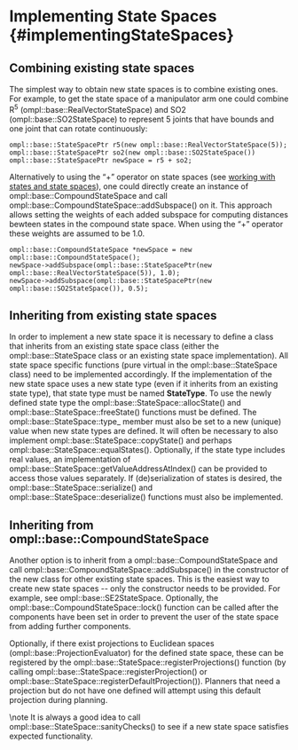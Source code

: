 Implementing State Spaces {#implementingStateSpaces}
=========================

## Combining existing state spaces

The simplest way to obtain new state spaces is to combine existing ones. For example, to get the state space of a manipulator arm one could combine R<sup>5</sup> (ompl::base::RealVectorStateSpace) and SO2 (ompl::base::SO2StateSpace) to represent 5 joints that have bounds and one joint that can rotate continuously:

~~~{.cpp}
ompl::base::StateSpacePtr r5(new ompl::base::RealVectorStateSpace(5));
ompl::base::StateSpacePtr so2(new ompl::base::SO2StateSpace())
ompl::base::StateSpacePtr newSpace = r5 + so2;
~~~

Alternatively to using the “+” operator on state spaces (see [working with states and state spaces](workingWithStates.html)), one could directly create an instance of ompl::base::CompoundStateSpace and call ompl::base::CompoundStateSpace::addSubspace() on it. This approach allows setting the weights of each added subspace for computing distances bewteen states in the compound state space. When using the “+” operator these weights are assumed to be 1.0.

~~~{.cpp}
ompl::base::CompoundStateSpace *newSpace = new ompl::base::CompoundStateSpace();
newSpace->addSubspace(ompl::base::StateSpacePtr(new ompl::base::RealVectorStateSpace(5)), 1.0);
newSpace->addSubspace(ompl::base::StateSpacePtr(new ompl::base::SO2StateSpace()), 0.5);
~~~


## Inheriting from existing state spaces

In order to implement a new state space it is necessary to define a class that inherits from an existing state space class (either the ompl::base::StateSpace class or an existing state space implementation). All state space specific functions (pure virtual in the ompl::base::StateSpace class) need to be implemented accordingly. If the implementation of the new state space uses a new state type (even if it inherits from an existing state type), that state type must be named __StateType__. To use the newly defined state type the ompl::base::StateSpace::allocState() and ompl::base::StateSpace::freeState() functions must be defined. The ompl::base::StateSpace::type_ member must also be set to a new (unique) value when new state types are defined. It will often be necessary to also implement ompl::base::StateSpace::copyState() and perhaps ompl::base::StateSpace::equalStates(). Optionally, if the state type includes real values, an implementation of ompl::base::StateSpace::getValueAddressAtIndex() can be provided to access those values separately. If (de)serialization of states is desired, the ompl::base::StateSpace::serialize() and ompl::base::StateSpace::deserialize() functions must also be implemented.

## Inheriting from ompl::base::CompoundStateSpace

Another option is to inherit from a ompl::base::CompoundStateSpace and call ompl::base::CompoundStateSpace::addSubspace() in the constructor of the new class for other existing state spaces. This is the easiest way to create new state spaces -- only the constructor needs to be provided. For example, see ompl::base::SE2StateSpace. Optionally, the ompl::base::CompoundStateSpace::lock() function can be called after the components have been set in order to prevent the user of the state space from adding further components.

Optionally, if there exist projections to Euclidean spaces (ompl::base::ProjectionEvaluator) for the defined state space, these can be registered by the ompl::base::StateSpace::registerProjections() function (by calling ompl::base::StateSpace::registerProjection() or ompl::base::StateSpace::registerDefaultProjection()). Planners that need a projection but do not have one defined will attempt using this default projection during planning.

\note It is always a good idea to call ompl::base::StateSpace::sanityChecks() to see if a new state space satisfies expected functionality.
